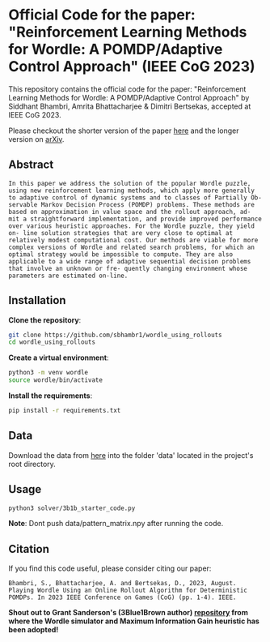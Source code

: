 # Official Code for the paper: "Reinforcement Learning Methods for Wordle: A POMDP/Adaptive Control Approach" (IEEE CoG 2023)

This repository contains the official code for the paper: "Reinforcement Learning Methods for Wordle: A POMDP/Adaptive Control Approach" by Siddhant Bhambri, Amrita Bhattacharjee & Dimitri Bertsekas, accepted at IEEE CoG 2023. 

Please checkout the shorter version of the paper [here](https://ieeexplore.ieee.org/abstract/document/10333228) and the longer version on [arXiv](https://arxiv.org/pdf/2211.10298).

## Abstract

    In this paper we address the solution of the popular Wordle puzzle, using new reinforcement learning methods, which apply more generally to adaptive control of dynamic systems and to classes of Partially Ob- servable Markov Decision Process (POMDP) problems. These methods are based on approximation in value space and the rollout approach, ad- mit a straightforward implementation, and provide improved performance over various heuristic approaches. For the Wordle puzzle, they yield on- line solution strategies that are very close to optimal at relatively modest computational cost. Our methods are viable for more complex versions of Wordle and related search problems, for which an optimal strategy would be impossible to compute. They are also applicable to a wide range of adaptive sequential decision problems that involve an unknown or fre- quently changing environment whose parameters are estimated on-line.


## Installation

**Clone the repository**:
```bash
git clone https://github.com/sbhambr1/wordle_using_rollouts
cd wordle_using_rollouts
```

**Create a virtual environment**:
```bash
python3 -m venv wordle
source wordle/bin/activate
```

**Install the requirements**:
```bash
pip install -r requirements.txt
```

## Data
Download the data from [here](https://drive.google.com/drive/folders/1Dc33j2bFBPFiTb5Kz52h3YlX-5Kmz3ud?usp=sharing) into the folder 'data' located in the project's root directory.

## Usage
```bash
python3 solver/3b1b_starter_code.py
```

**Note**: Dont push data/pattern_matrix.npy after running the code.

## Citation
If you find this code useful, please consider citing our paper:
```
Bhambri, S., Bhattacharjee, A. and Bertsekas, D., 2023, August. Playing Wordle Using an Online Rollout Algorithm for Deterministic POMDPs. In 2023 IEEE Conference on Games (CoG) (pp. 1-4). IEEE.
```

**Shout out to Grant Sanderson's (3Blue1Brown author) [repository](https://github.com/3b1b/videos/tree/18473e5c84aa7efd9311386cfe63f9eabbf5195f/_2022/wordle) from where the Wordle simulator and Maximum Information Gain heuristic has been adopted!**